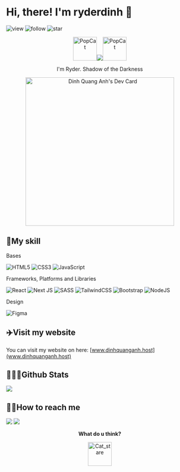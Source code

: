 # Hi, there! I'm ryderdinh 💠

![view](https://komarev.com/ghpvc/?username=ryderdinh&color=blue)
![follow](https://img.shields.io/github/followers/ryderdinh?style=social)
![star](https://img.shields.io/github/stars/ryderdinh?style=social)

<p align="center"><img src="https://emoji.gg/assets/emoji/2059-popcat.gif" width="64px" height="64px" alt="PopCat"><img src="https://contrib.rocks/image?repo=ryderdinh/ryderdinh"><img src="https://emoji.gg/assets/emoji/2059-popcat.gif" width="64px" height="64px" alt="PopCat"> </p>

<p align="center">I'm Ryder. Shadow of the Darkness</p>
<a href="https://app.daily.dev/ryderdinh">
  <p align="center">
    <img src="https://api.daily.dev/devcards/798e9c4b7e75419c888a795f1a21eab7.png?r=fgb" width="400" alt="Dinh Quang Anh's Dev Card"/>
  </p>
</a>

## 🔰My skill

Bases

![HTML5](https://img.shields.io/badge/html5-%23E34F26.svg?style=for-the-badge&logo=html5&logoColor=white)
![CSS3](https://img.shields.io/badge/css3-%231572B6.svg?style=for-the-badge&logo=css3&logoColor=white)
![JavaScript](https://img.shields.io/badge/javascript-%23323330.svg?style=for-the-badge&logo=javascript&logoColor=%23F7DF1E)

Frameworks, Platforms and Libraries

![React](https://img.shields.io/badge/react-%2320232a.svg?style=for-the-badge&logo=react&logoColor=%2361DAFB)
![Next JS](https://img.shields.io/badge/Next-black?style=for-the-badge&logo=next.js&logoColor=white)
![SASS](https://img.shields.io/badge/SASS-hotpink.svg?style=for-the-badge&logo=SASS&logoColor=white)
![TailwindCSS](https://img.shields.io/badge/tailwindcss-%2338B2AC.svg?style=for-the-badge&logo=tailwind-css&logoColor=white)
![Bootstrap](https://img.shields.io/badge/bootstrap-%23563D7C.svg?style=for-the-badge&logo=bootstrap&logoColor=white)
![NodeJS](https://img.shields.io/badge/node.js-6DA55F?style=for-the-badge&logo=node.js&logoColor=white)

Design

![Figma](https://img.shields.io/badge/figma-%23F24E1E.svg?style=for-the-badge&logo=figma&logoColor=white)

## ✈️Visit my website

You can visit my website on here: [www.dinhquanganh.host](www.dinhquanganh.host)

## 🤹🏼‍♂️Github Stats

<img src="https://github-readme-stats.vercel.app/api/top-langs/?username=ryderdinh&theme=react&layout=compact&langs_count=10">

## 🤙🏼How to reach me

<a href="mailto:dinhquanganhdev@gmail.com"><img src="https://img.shields.io/badge/Gmail-D14836?style=for-the-badge&logo=gmail&logoColor=white"></a>
[<img src="https://img.shields.io/badge/Facebook-%231877F2.svg?style=for-the-badge&logo=Facebook&logoColor=white">](https://www.facebook.com/ryderdinh47)

<p align="center">
<b>What do u think?</b>

</b>
<p align="center">
<a href="https://emoji.gg/emoji/6507-cat-stare"><img src="https://emoji.gg/assets/emoji/6507-cat-stare.gif" width="64px" height="64px" alt="Cat_stare"></a>
</b>
